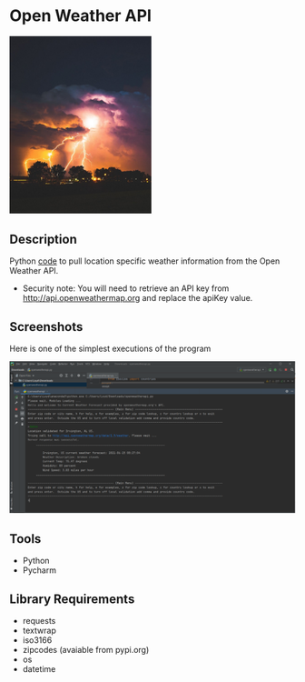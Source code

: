 # Open Weather API

<img src="images/weather.jpg" width ="250">

## Description

Python [code](code/openweatherapi.py) to pull location specific weather information from the Open Weather API. 

* Security note: You will need to retrieve an API key from http://api.openweathermap.org and replace the apiKey value.

## Screenshots

Here is one of the simplest executions of the program

<img src="images/capture_example.PNG">

## Tools

* Python
* Pycharm

## Library Requirements

* requests
* textwrap
* iso3166
* zipcodes (avaiable from pypi.org)
* os
* datetime
